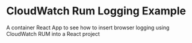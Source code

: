 # CloudWatch Rum Logging Example

A container React App to see how to insert browser logging using CloudWatch RUM into a React project
